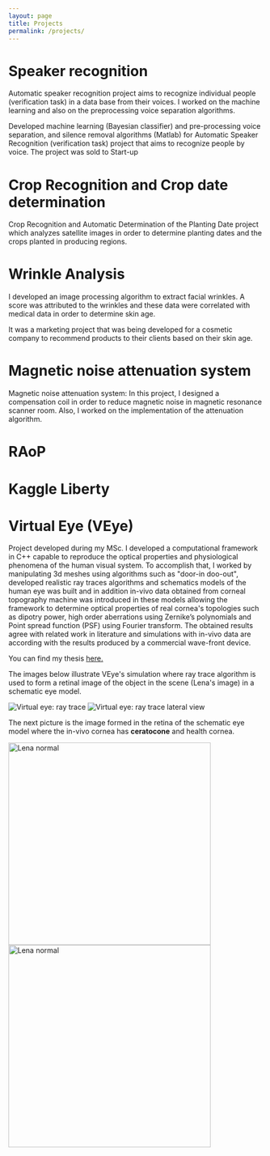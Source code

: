 ```yaml
---
layout: page
title: Projects
permalink: /projects/
---
```


# Speaker recognition

Automatic speaker recognition project aims to recognize individual
people (verification task) in a data base from their voices. I worked
on the machine learning and also on the preprocessing voice separation
algorithms.

Developed machine learning (Bayesian classifier) and pre-processing
voice separation, and silence removal algorithms (Matlab) for
Automatic Speaker Recognition (verification task) project that aims to
recognize people by voice. The project was sold to Start-up

# Crop Recognition and Crop date determination

Crop Recognition and Automatic Determination of the Planting Date
project which analyzes satellite images in order to determine planting
dates and the crops planted in producing regions.

# Wrinkle Analysis

I developed an image processing algorithm to extract facial
wrinkles. A score was attributed to the wrinkles and these data were
correlated with medical data in order to determine skin age.

It was a marketing project that was being developed for a cosmetic
company to recommend products to their clients based on their skin
age.

# Magnetic noise attenuation system

Magnetic noise attenuation system: In this project, I designed a
compensation coil in order to reduce magnetic noise in magnetic
resonance scanner room. Also, I worked on the implementation of the
attenuation algorithm.

# RAoP

# Kaggle Liberty

# Virtual Eye (VEye)

Project developed during my MSc. I developed a computational framework
in C++ capable to reproduce the optical properties and physiological
phenomena of the human visual system. To accomplish that, I worked by
manipulating 3d meshes using algorithms such as "door-in doo-out",
developed realistic ray traces algorithms and schematics models of the
human eye was built and in addition in-vivo data obtained from corneal
topography machine was introduced in these models allowing the
framework to determine optical properties of real cornea's topologies
such as dipotry power, high order aberrations using Zernike’s
polynomials and Point spread function (PSF) using Fourier
transform. The obtained results agree with related work in literature
and simulations with in-vivo data are according with the results
produced by a commercial wave-front device.

You can find my thesis
[here.](http://www.teses.usp.br/teses/disponiveis/55/55134/tde-09052008-161636/en.php)


The images below illustrate VEye's simulation where ray trace
algorithm is used to form a retinal image of the object in the scene
(Lena's image) in a schematic eye model.


<img src="{{ site.baseurl }}/images/proj_cone_a.png" alt="Virtual eye: ray trace">

<img src="{{ site.baseurl }}/images/proj_cone_b.png" alt="Virtual eye: ray trace lateral view">

The next picture is the image formed in the retina of the schematic
eye model where the in-vivo cornea has **ceratocone** and health
cornea.


<img src="{{ site.baseurl }}/images/lena_normal.png" alt="Lena normal" width="400" height="400">

<img src="{{ site.baseurl }}/images/lena_ceratocone.png" alt="Lena normal" width="400" height="400">
